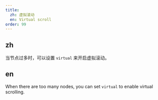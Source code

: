 ```yaml
---
title:
  zh: 虚拟滚动
  en: Virtual scroll
order: 99
---
```


## zh

当节点过多时，可以设置 `virtual` 来开启虚拟滚动。

## en

When there are too many nodes, you can set `virtual` to enable virtual scrolling.
